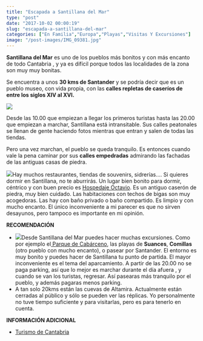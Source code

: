 ```yaml
---
title: "Escapada a Santillana del Mar"
type: "post"
date: "2017-10-02 00:00:19"
slug: "escapada-a-santillana-del-mar"
categories: ["En Familia","Europa","Playas","Visitas Y Excursiones"]
image: "/post-images/IMG_09381.jpg"
---
```


**Santillana del Mar** es uno de los pueblos más bonitos y con más encanto de todo Cantabria , y ya es difícil porque todos las localidades de la zona son muy muy bonitas.

Se encuentra a unos **30 kms de Santander** y se podría decir que es un pueblo museo, con vida propia, con las **calles repletas de caseríos de entre los siglos XIV al XVI.**

 **![](/post-images/IMG_09381.jpg)**

Desde las 10.00 que empiezan a llegar los primeros turistas hasta las 20.00 que empiezan a marchar, Santillana está intransitable. Sus calles peatonales se llenan de gente haciendo fotos mientras que entran y salen de todas las tiendas.

Pero una vez marchan, el pueblo se queda tranquilo. Es entonces cuando vale la pena caminar por sus **calles empedradas** admirando las fachadas de las antiguas casas de piedra.

![](/post-images/santillanadelmar.jpg)Hay muchos restaurantes, tiendas de souvenirs, sidrerías.... Si quieres dormir en Santillana, no te aburrirás. Un lugar bien bonito para dormir, céntrico y con buen precio es [Hospedaje Octavio](http://www.booking.com/hotel/es/hospedaje-octavio.html?aid=1294466&no_rooms=1&group_adults=1). Es un antiguo caserón de piedra, muy bien cuidado. Las habitaciones con techos de bigas son muy acogedoras. Las hay con baño privado o baño compartido. Es limpio y con mucho encanto. El único inconveniente a mi parecer es que no sirven desayunos, pero tampoco es importante en mi opinión.

 **RECOMENDACIÓN**

- ![](/post-images/IMG_09731-225x300.jpg)Desde Santillana del Mar puedes hacer muchas excursiones. Como por ejemplo el[ Parque de Cabárceno](http://www.missviajes.com/parque-natural-de-cabarceno-excursion-de-1-dia/), las playas de **Suances**, **Comillas** (otro pueblo con mucho encanto), o pasear por Santander. El entorno es muy bonito y puedes hacer de Santillana tu punto de partida. El mayor inconveniente es el tema del aparcamiento. A partir de las 20.00 no se paga parking, así que lo mejor es marchar durante el día afuera , y cuando se van los turistas, regresar. Así pasearas más tranquilo por el pueblo, y además pagaras menos parking.
- A tan solo 20kms están las cuevas de Altamira. Actualmente están cerradas al público y sólo se pueden ver las réplicas. Yo personalmente no tuve tiempo suficiente y para visitarlas, pero es para tenerlo en cuenta.

 **INFORMACIÓN ADICIONAL**

- [Turismo de Cantabria](https://www.turismodecantabria.com/descubrela/municipios/17-santillana-del-mar)